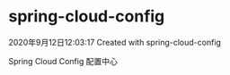 # spring-cloud-config
2020年9月12日12:03:17 Created with spring-cloud-config

Spring Cloud Config 配置中心
